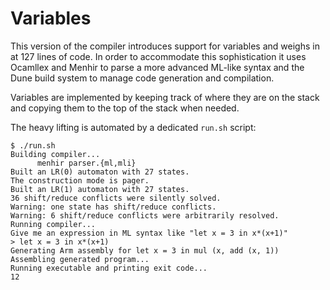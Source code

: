 # Variables

This version of the compiler introduces support for variables and weighs in at 127 lines of code. In order to accommodate this sophistication it uses Ocamllex and Menhir to parse a more advanced ML-like syntax and the Dune build system to manage code generation and compilation.

Variables are implemented by keeping track of where they are on the stack and copying them to the top of the stack when needed.

The heavy lifting is automated by a dedicated `run.sh` script:

    $ ./run.sh 
    Building compiler...
          menhir parser.{ml,mli}
    Built an LR(0) automaton with 27 states.
    The construction mode is pager.
    Built an LR(1) automaton with 27 states.
    36 shift/reduce conflicts were silently solved.
    Warning: one state has shift/reduce conflicts.
    Warning: 6 shift/reduce conflicts were arbitrarily resolved.
    Running compiler...  
    Give me an expression in ML syntax like "let x = 3 in x*(x+1)"
    > let x = 3 in x*(x+1)
    Generating Arm assembly for let x = 3 in mul (x, add (x, 1))
    Assembling generated program...
    Running executable and printing exit code...
    12
